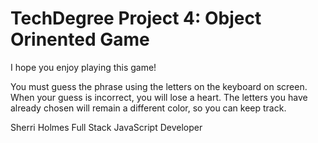 

# TechDegree Project 4: Object Orinented Game

I hope you enjoy playing this game! 

You must guess the phrase using the letters on the keyboard on screen. 
When your guess is incorrect, you will lose a heart. 
The letters you have already chosen will remain a different color, so you can keep track. 

Sherri Holmes
Full Stack JavaScript Developer


